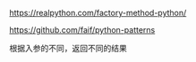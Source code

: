https://realpython.com/factory-method-python/

https://github.com/faif/python-patterns

根据入参的不同，返回不同的结果